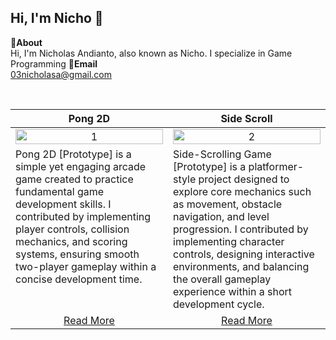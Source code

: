 Hi, I'm Nicho 👋
---
**📌About** <br>
Hi, I'm Nicholas Andianto, also known as Nicho. I specialize in Game Programming
**📩Email** <br>
03nicholasa@gmail.com

<br>

<table width="100%">
  <thead>
    <tr>
      <th width="50%" align="center"><a>Pong 2D </a></th> <!--tittle-->
      <th width="50%" align="center"><a>Side Scroll</a></th> <!--tittle-->
    </tr>
  </thead>
  <tbody>
    <tr>
      <td align="center">
        <img src="" alt="1" style="width:100%;height:auto;">
      </td>
      <td align="center">
        <img src="" alt="2" style="width:100%;height:auto;">
      </td>
    </tr>
    <tr>
      <td valign="text-top">Pong 2D [Prototype] is a simple yet engaging arcade game created to practice fundamental game development skills. I contributed by implementing player controls, collision mechanics, and scoring systems, ensuring smooth two-player gameplay within a concise development time.</td> <!--desc-->
      <td valign="text-top">Side-Scrolling Game [Prototype] is a platformer-style project designed to explore core mechanics such as movement, obstacle navigation, and level progression. I contributed by implementing character controls, designing interactive environments, and balancing the overall gameplay experience within a short development cycle.</td> <!--desc-->
    </tr>
    <tr>
      <td align="center"><a href="https://github.com/NichoAndianto/Pong_2D">Read More</a></td> <!--link1-->
      <td align="center"><a href="https://github.com/NichoAndianto/Project3_SideScroll)">Read More</a></td> <!--link2-->
    </tr>
    <tr>
      
  </tbody>
</table>


<br>

